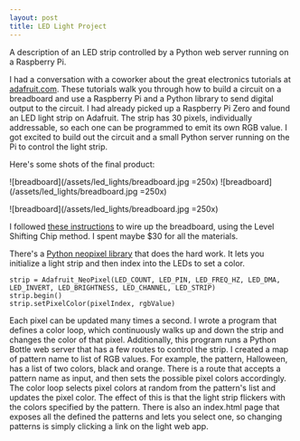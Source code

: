 ```yaml
---
layout: post
title: LED Light Project
---
```


A description of an LED strip controlled by a Python web server running on a Raspberry Pi.

I had a conversation with a coworker about the great electronics tutorials at [adafruit.com](adafruit.com). These tutorials walk you through how to build a circuit on a breadboard and use a Raspberry Pi and a Python library to send digital output to the circuit. I had already picked up a Raspberry Pi Zero and found an LED light strip on Adafruit. The strip has 30 pixels, individually addressable, so each one can be programmed to emit its own RGB value. I got excited to build out the circuit and a small Python server running on the Pi to control the light strip.

Here's some shots of the final product:

![breadboard](/assets/led_lights/breadboard.jpg =250x)
![breadboard](/assets/led_lights/breadboard.jpg =250x)

![breadboard](/assets/led_lights/breadboard.jpg =250x)

I followed [these instructions](https://learn.adafruit.com/neopixels-on-raspberry-pi/raspberry-pi-wiring) to wire up the breadboard, using the Level Shifting Chip method. I spent maybe $30 for all the materials.

There's a [Python neopixel library](https://circuitpython.readthedocs.io/projects/neopixel/en/latest/) that does the hard work. It lets you initialize a light strip and then index into the LEDs to set a color.

```
strip = Adafruit_NeoPixel(LED_COUNT, LED_PIN, LED_FREQ_HZ, LED_DMA, LED_INVERT, LED_BRIGHTNESS, LED_CHANNEL, LED_STRIP)
strip.begin()
strip.setPixelColor(pixelIndex, rgbValue)
```

Each pixel can be updated many times a second. I wrote a program that defines a color loop, which continuously walks up and down the strip and changes the color of that pixel. Additionally, this program runs a Python Bottle web server that has a few routes to control the strip. I created a map of pattern name to list of RGB values. For example, the pattern, Halloween, has a list of two colors, black and orange. There is a route that accepts a pattern name as input, and then sets the possible pixel colors accordingly. The color loop selects pixel colors at random from the pattern's list and updates the pixel color. The effect of this is that the light strip flickers with the colors specified by the pattern. There is also an index.html page that exposes all the defined the patterns and lets you select one, so changing patterns is simply clicking a link on the light web app. 

